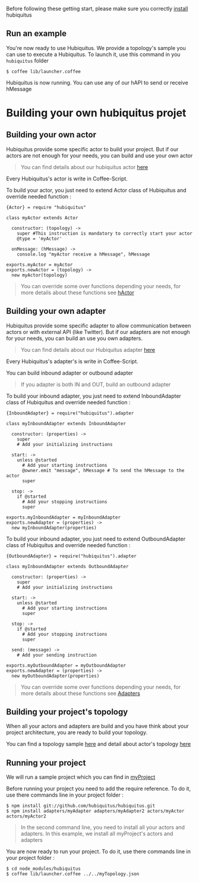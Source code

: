 Before following these getting start, please make sure you correctly [install](https://github.com/hubiquitus/hubiquitus/tree/master/docs/Readme.md) hubiquitus

## Run an example

You're now ready to use Hubiquitus.
We provide a topology's sample you can use to execute a Hubiquitus.
To launch it, use this command in you `hubiquitus` folder
```
$ coffee lib/launcher.coffee
```

Hubiquitus is now running. You can use any of our hAPI to send or receive hMessage

# Building your own hubiquitus projet

## Building your own actor

Hubiquitus provide some specific actor to build your project. But if our actors are not enough for your needs, you can build and use your own actor

> You can find details about our hubiquitus actor [here](https://github.com/hubiquitus/hubiquitus/tree/master/docs/actors)

Every Hubiquitus's actor is write in Coffee-Script.

To build your actor, you just need to extend Actor class of Hubiquitus and override needed function :

```coffee-script
{Actor} = require "hubiquitus"

class myActor extends Actor

  constructor: (topology) ->
    super #This instruction is mandatory to correctly start your actor
    @type = 'myActor'

  onMessage: (hMessage) ->
    console.log "myActor receive a hMessage", hMessage

exports.myActor = myActor
exports.newActor = (topology) ->
  new myActor(topology)
```

> You can override some over functions depending your needs, for more details about these functions see [hActor](https://github.com/hubiquitus/hubiquitus/tree/master/docs/actors/hActor)

## Building your own adapter

Hubiquitus provide some specific adapter to allow communication between actors or with external API (like Twitter). But if our adapters are not enough for your needs, you can build an use you own adapters.

> You can find details about our Hubiquitus adapter [here](https://github.com/hubiquitus/hubiquitus/tree/master/docs/adapters)

Every Hubiquitus's adapter's is write in Coffee-Script.

You can build inbound adapter or outbound adapter

> If you adapter is both IN and OUT, build an outbound adapter

To build your inbound adapter, you just need to extend InboundAdapter class of Hubiquitus and override needed function :

```coffee-script
{InboundAdapter} = require("hubiquitus").adapter

class myInboundAdapter extends InboundAdapter

  constructor: (properties) ->
    super
    # Add your initializing instructions

  start: ->
    unless @started
      # Add your starting instructions
      @owner.emit "message", hMessage # To send the hMessage to the actor
      super

  stop: ->
    if @started
      # Add your stopping instructions
      super

exports.myInboundAdapter = myInboundAdapter
exports.newAdapter = (properties) ->
  new myInboundAdapter(properties)
```

To build your inbound adapter, you just need to extend OutboundAdapter class of Hubiquitus and override needed function :

```coffee-script
{OutboundAdapter} = require("hubiquitus").adapter

class myInboundAdapter extends OutboundAdapter

  constructor: (properties) ->
    super
    # Add your initializing instructions

  start: ->
    unless @started
      # Add your starting instructions
      super

  stop: ->
    if @started
      # Add your stopping instructions
      super

  send: (message) ->
    # Add your sending instruction

exports.myOutboundAdapter = myOutboundAdapter
exports.newAdapter = (properties) ->
  new myOutboundAdapter(properties)
```
> You can override some over functions depending your needs, for more details about these functions see [Adapters](https://github.com/hubiquitus/hubiquitus/tree/master/docs/adapters/hAdapters)

## Building your project's topology

When all your actors and adapters are build and you have think about your project architecture, you are ready to build your topology.

You can find a topology sample [here](https://github.com/hubiquitus/hubiquitus/tree/master/samples/myProject/myTopology.json) and detail about actor's topology [here](https://github.com/hubiquitus/hubiquitus/tree/master/docs/actors)

## Running your project

We will run a sample project which you can find in [myProject](https://github.com/hubiquitus/hubiquitus/tree/master/samples/myProject)

Before running your project you need to add the require reference. To do it, use there commands line in your project folder :

```
$ npm install git://github.com/hubiquitus/hubiquitus.git
$ npm install adapters/myAdapter adapters/myAdapter2 actors/myActor actors/myActor2
```
> In the second command line, you need to install all your actors and adapters. In this example, we install all myProject's actors and adapters

You are now ready to run your project. To do it, use there commands line in your project folder :

```
$ cd node_modules/hubiquitus
$ coffee lib/launcher.coffee ../../myTopology.json
```

